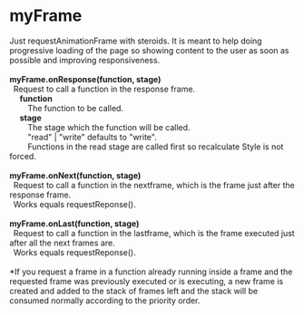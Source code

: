 # myFrame

Just requestAnimationFrame with steroids. It is meant to help doing progressive loading of the page so showing content to the user as soon as possible and improving responsiveness.  
<br/>
**myFrame.onResponse(function, stage)**  
&ensp;Request to call a function in the response frame.  
 &ensp;&ensp; **function**  
&ensp;&ensp;&ensp;&ensp; The function to be called.  
&ensp;&ensp; **stage**  
&ensp;&ensp;&ensp;&ensp; The stage which the function will be called.  
&ensp;&ensp;&ensp;&ensp; "read" | "write"   defaults to "write".  
&ensp;&ensp;&ensp;&ensp; Functions in the read stage are called first so recalculate Style is not forced.  
 <br/>
**myFrame.onNext(function, stage)**  
&ensp;Request to call a function in the nextframe, which is the frame just after the response frame.  
&ensp;Works equals requestReponse().  
<br/>
**myFrame.onLast(function, stage)**  
&ensp;Request to call a function in the lastframe, which is the frame executed just after all the next frames are.  
&ensp;Works equals requestReponse().  
<br/> 
*If you request a frame in a function already running inside a frame and the requested frame was previously executed or is executing, a new frame is created and added to the stack of frames left and the stack will be consumed normally according to the priority order.
